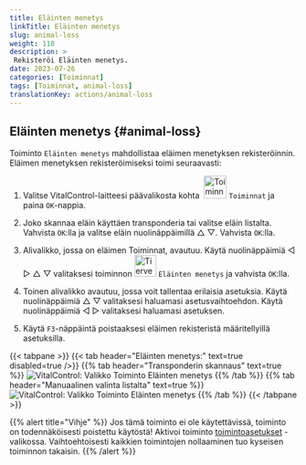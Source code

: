 ```yaml
---
title: Eläinten menetys
linkTitle: Eläinten menetys
slug: animal-loss
weight: 110
description: >
 Rekisteröi Eläinten menetys.
date: 2023-07-26
categories: [Toiminnat]
tags: [Toiminnat, animal-loss]
translationKey: actions/animal-loss
---
```


## Eläinten menetys {#animal-loss}

Toiminto `Eläinten menetys` mahdollistaa eläimen menetyksen rekisteröinnin. Eläimen menetyksen rekisteröimiseksi toimi seuraavasti:

1. Valitse VitalControl-laitteesi päävalikosta kohta &nbsp;<img src="/icons/actions.svg" width="40" align="bottom" alt="Toiminnat" /> `Toiminnat` ja paina `OK`-nappia.

2. Joko skannaa eläin käyttäen transponderia tai valitse eläin listalta. Vahvista `OK`:lla ja valitse eläin nuolinäppäimillä △ ▽. Vahvista `OK`:lla.

3. Alivalikko, jossa on eläimen Toiminnat, avautuu. Käytä nuolinäppäimiä ◁ ▷ △ ▽ valitaksesi toiminnon <img src="/icons/actions/animal-loss.svg" width="38" align="bottom" alt="Tierverlust" /> `Eläinten menetys` ja vahvista `OK`:lla.

4. Toinen alivalikko avautuu, jossa voit tallentaa erilaisia asetuksia. Käytä nuolinäppäimiä △ ▽ valitaksesi haluamasi asetusvaihtoehdon. Käytä nuolinäppäimiä ◁ ▷ valitaksesi haluamasi asetuksen.

5. Käytä `F3`-näppäintä poistaaksesi eläimen rekisteristä määritellyillä asetuksilla.

{{< tabpane >}}
{{< tab header="Eläinten menetys:" text=true disabled=true />}}
{{% tab header="Transponderin skannaus" text=true %}}
![VitalControl: Valikko Toiminto Eläinten menetys](../images/animalloss-scan.png "Rekisteröi Eläinten menetys")
{{% /tab %}}
{{% tab header="Manuaalinen valinta listalta" text=true %}}
![VitalControl: Valikko Toiminto Eläinten menetys](../images/animalloss.png "Rekisteröi Eläinten menetys")
{{% /tab %}}
{{< /tabpane >}}

{{% alert title="Vihje" %}}
Jos tämä toiminto ei ole käytettävissä, toiminto on todennäköisesti poistettu käytöstä! Aktivoi toiminto [toimintoasetukset](../setting/) -valikossa. Vaihtoehtoisesti kaikkien toimintojen nollaaminen tuo kyseisen toiminnon takaisin.
{{% /alert %}}
